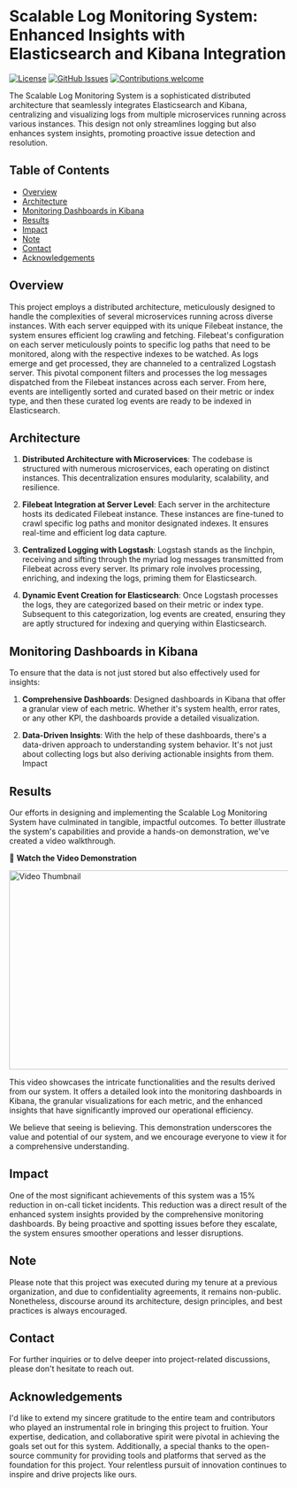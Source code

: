 # Scalable Log Monitoring System: Enhanced Insights with Elasticsearch and Kibana Integration

[![License](https://img.shields.io/badge/License-MIT-blue.svg)](https://opensource.org/licenses/MIT)
[![GitHub Issues](https://img.shields.io/github/issues/ayushgoel24/Scalable-Log-Monitoring-System-Enhanced-Insights-with-Elasticsearch-and-Kibana-Integration.svg)](https://github.com/ayushgoel24/Scalable-Log-Monitoring-System-Enhanced-Insights-with-Elasticsearch-and-Kibana-Integration/issues)
[![Contributions welcome](https://img.shields.io/badge/Contributions-welcome-orange.svg)](https://github.com/ayushgoel24/Scalable-Log-Monitoring-System-Enhanced-Insights-with-Elasticsearch-and-Kibana-Integration)

The Scalable Log Monitoring System is a sophisticated distributed architecture that seamlessly integrates Elasticsearch and Kibana, centralizing and visualizing logs from multiple microservices running across various instances. This design not only streamlines logging but also enhances system insights, promoting proactive issue detection and resolution.

## Table of Contents
- [Overview](#overview)
- [Architecture](#architecture)
- [Monitoring Dashboards in Kibana](#monitoring-dashboards-in-kibana)
- [Results](#results)
- [Impact](#impact)
- [Note](#note)
- [Contact](#contact)
- [Acknowledgements](#acknowledgements)

## Overview

This project employs a distributed architecture, meticulously designed to handle the complexities of several microservices running across diverse instances. With each server equipped with its unique Filebeat instance, the system ensures efficient log crawling and fetching. Filebeat's configuration on each server meticulously points to specific log paths that need to be monitored, along with the respective indexes to be watched. As logs emerge and get processed, they are channeled to a centralized Logstash server. This pivotal component filters and processes the log messages dispatched from the Filebeat instances across each server. From here, events are intelligently sorted and curated based on their metric or index type, and then these curated log events are ready to be indexed in Elasticsearch.

## Architecture

1. **Distributed Architecture with Microservices**: The codebase is structured with numerous microservices, each operating on distinct instances. This decentralization ensures modularity, scalability, and resilience.

2. **Filebeat Integration at Server Level**: Each server in the architecture hosts its dedicated Filebeat instance. These instances are fine-tuned to crawl specific log paths and monitor designated indexes. It ensures real-time and efficient log data capture.

3. **Centralized Logging with Logstash**: Logstash stands as the linchpin, receiving and sifting through the myriad log messages transmitted from Filebeat across every server. Its primary role involves processing, enriching, and indexing the logs, priming them for Elasticsearch.

4. **Dynamic Event Creation for Elasticsearch**: Once Logstash processes the logs, they are categorized based on their metric or index type. Subsequent to this categorization, log events are created, ensuring they are aptly structured for indexing and querying within Elasticsearch.


## Monitoring Dashboards in Kibana

To ensure that the data is not just stored but also effectively used for insights:

1. **Comprehensive Dashboards**: Designed dashboards in Kibana that offer a granular view of each metric. Whether it's system health, error rates, or any other KPI, the dashboards provide a detailed visualization.

2. **Data-Driven Insights**: With the help of these dashboards, there's a data-driven approach to understanding system behavior. It's not just about collecting logs but also deriving actionable insights from them.
Impact

## Results

Our efforts in designing and implementing the Scalable Log Monitoring System have culminated in tangible, impactful outcomes. To better illustrate the system's capabilities and provide a hands-on demonstration, we've created a video walkthrough.

<!-- 🎥 **[Video Demonstration](https://drive.google.com/file/d/1SzHrRCZepz9nGAxATuJWhachVzxC9XNa/view?usp=sharing)** -->

🎥 **Watch the Video Demonstration**  
<!-- [![Video Thumbnail](https://drive.google.com/thumbnail?id=1SzHrRCZepz9nGAxATuJWhachVzxC9XNa)](https://drive.google.com/uc?export=view&id=1SzHrRCZepz9nGAxATuJWhachVzxC9XNa) -->

<a href="https://drive.google.com/uc?export=view&id=1SzHrRCZepz9nGAxATuJWhachVzxC9XNa">
<img src="https://drive.google.com/thumbnail?id=1SzHrRCZepz9nGAxATuJWhachVzxC9XNa" width="640" height="360" alt="Video Thumbnail">
</a>

This video showcases the intricate functionalities and the results derived from our system. It offers a detailed look into the monitoring dashboards in Kibana, the granular visualizations for each metric, and the enhanced insights that have significantly improved our operational efficiency.

We believe that seeing is believing. This demonstration underscores the value and potential of our system, and we encourage everyone to view it for a comprehensive understanding.

## Impact

One of the most significant achievements of this system was a 15% reduction in on-call ticket incidents. This reduction was a direct result of the enhanced system insights provided by the comprehensive monitoring dashboards. By being proactive and spotting issues before they escalate, the system ensures smoother operations and lesser disruptions.

## Note

Please note that this project was executed during my tenure at a previous organization, and due to confidentiality agreements, it remains non-public. Nonetheless, discourse around its architecture, design principles, and best practices is always encouraged.

## Contact

For further inquiries or to delve deeper into project-related discussions, please don't hesitate to reach out.

## Acknowledgements

I'd like to extend my sincere gratitude to the entire team and contributors who played an instrumental role in bringing this project to fruition. Your expertise, dedication, and collaborative spirit were pivotal in achieving the goals set out for this system. Additionally, a special thanks to the open-source community for providing tools and platforms that served as the foundation for this project. Your relentless pursuit of innovation continues to inspire and drive projects like ours.